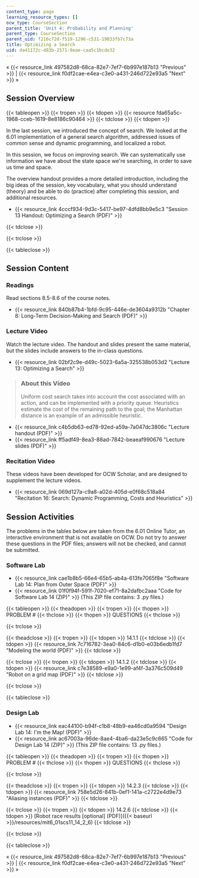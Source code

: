 ```yaml
---
content_type: page
learning_resource_types: []
ocw_type: CourseSection
parent_title: 'Unit 4: Probability and Planning'
parent_type: CourseSection
parent_uid: f216c72d-f519-1296-c531-19833fb7c73a
title: Optimizing a Search
uid: da41172c-d83b-2571-9eae-caa5c1bcde32
---
```


« {{< resource_link 497582d8-68ca-82e7-7ef7-6b997e187b13 "Previous" >}} | {{< resource_link f0df2cae-e4ea-c3e0-a431-246d722e93a5 "Next" >}} »

Session Overview
----------------

{{< tableopen >}}
{{< tropen >}}
{{< tdopen >}}
{{< resource fda65a5c-1968-cceb-1619-8e8186c90464 >}}
{{< tdclose >}}
{{< tdopen >}}


In the last session, we introduced the concept of search. We looked at the 6.01 implementation of a general search algorithm, addressed issues of common sense and dynamic programming, and localized a robot.

In this session, we focus on improving search. We can systematically use information we have about the state space we're searching, in order to save us time and space.

The overview handout provides a more detailed introduction, including the big ideas of the session, key vocabulary, what you should understand (theory) and be able to do (practice) after completing this session, and additional resources.

*   {{< resource_link 4cccf934-9d3c-5417-be97-4dfd8bb9e5c3 "Session 13 Handout: Optimizing a Search (PDF)" >}}


{{< tdclose >}}

{{< trclose >}}

{{< tableclose >}}

Session Content
---------------

### Readings

Read sections 8.5-8.6 of the course notes.

*   {{< resource_link 840b87b4-1bfd-9c95-446e-de3604a9312b "Chapter 8: Long-Term Decision-Making and Search (PDF)" >}}

### Lecture Video

Watch the lecture video. The handout and slides present the same material, but the slides include answers to the in-class questions.

*   {{< resource_link 02bf2c9e-d49c-5023-6a5a-325538b053d2 "Lecture 13: Optimizing a Search" >}}

> ### About this Video
> 
> Uniform cost search takes into account the cost associated with an action, and can be implemented with a priority queue. Heuristics estimate the cost of the remaining path to the goal; the Manhattan distance is an example of an admissible heuristic.

*   {{< resource_link c4b5db63-ed78-92ed-a59a-7a047dc3806c "Lecture handout (PDF)" >}}
*   {{< resource_link ff5adf49-8ea3-88ad-7842-beaeaf990676 "Lecture slides (PDF)" >}}

### Recitation Video

These videos have been developed for OCW Scholar, and are designed to supplement the lecture videos.

*   {{< resource_link 069d127a-c9a8-a02d-405d-e0f68c518a84 "Recitation 16: Search: Dynamic Programming, Costs and Heuristics" >}}

Session Activities
------------------

The problems in the tables below are taken from the 6.01 Online Tutor, an interactive environment that is not available on OCW. Do not try to answer these questions in the PDF files; answers will not be checked, and cannot be submitted.

### Software Lab

*   {{< resource_link cae1b8b5-66e4-65b5-ab4a-613fe7065f8e "Software Lab 14: Plan from Outer Space (PDF)" >}}
*   {{< resource_link 01f0f94f-591f-7020-ef71-8a2dafbc2aaa "Code for Software Lab 14 (ZIP)" >}} (This ZIP file contains: 3 .py files.)

{{< tableopen >}}
{{< theadopen >}}
{{< tropen >}}
{{< thopen >}}
PROBLEM #
{{< thclose >}}
{{< thopen >}}
QUESTIONS
{{< thclose >}}

{{< trclose >}}

{{< theadclose >}}
{{< tropen >}}
{{< tdopen >}}
14.1.1
{{< tdclose >}}
{{< tdopen >}}
{{< resource_link 7c716782-3ea0-84c6-d1b0-e03b6edb1fd7 "Modeling the world (PDF)" >}}
{{< tdclose >}}

{{< trclose >}}
{{< tropen >}}
{{< tdopen >}}
14.1.2
{{< tdclose >}}
{{< tdopen >}}
{{< resource_link c7e38589-e9a0-1e99-af4f-3a376c509d49 "Robot on a grid map (PDF)" >}}
{{< tdclose >}}

{{< trclose >}}

{{< tableclose >}}

### Design Lab

*   {{< resource_link eac44100-b94f-c1b8-48b9-ea46cd0a9594 "Design Lab 14: I'm the Map! (PDF)" >}}
*   {{< resource_link ac67003a-96de-8ae4-4ba6-da23e5c9c665 "Code for Design Lab 14 (ZIP)" >}} (This ZIP file contains: 13 .py files.)

{{< tableopen >}}
{{< theadopen >}}
{{< tropen >}}
{{< thopen >}}
PROBLEM #
{{< thclose >}}
{{< thopen >}}
QUESTIONS
{{< thclose >}}

{{< trclose >}}

{{< theadclose >}}
{{< tropen >}}
{{< tdopen >}}
14.2.3
{{< tdclose >}}
{{< tdopen >}}
{{< resource_link 758e5d26-841b-0ef1-141a-c2722e4d9e73 "Aliasing instances (PDF)" >}}
{{< tdclose >}}

{{< trclose >}}
{{< tropen >}}
{{< tdopen >}}
14.2.6
{{< tdclose >}}
{{< tdopen >}}
[Robot race results \[optional\] (PDF)]({{< baseurl >}}/resources/mit6_01scs11_14_2_6)
{{< tdclose >}}

{{< trclose >}}

{{< tableclose >}}

« {{< resource_link 497582d8-68ca-82e7-7ef7-6b997e187b13 "Previous" >}} | {{< resource_link f0df2cae-e4ea-c3e0-a431-246d722e93a5 "Next" >}} »